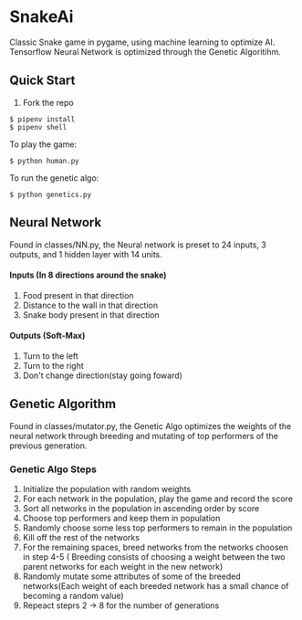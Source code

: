 # SnakeAi

Classic Snake game in pygame, using machine learning to optimize AI. Tensorflow Neural Network is optimized through the Genetic Algoritihm. 

## Quick Start
1. Fork the repo

```
$ pipenv install
$ pipenv shell
```
To play the game:

```
$ python human.py
```
To run the genetic algo:

```
$ python genetics.py
```

## Neural Network

Found in classes/NN.py, the Neural network is preset to 24 inputs, 3 outputs, and 1 hidden layer with 14 units.

#### Inputs (In 8 directions around the snake)
1. Food present in that direction
2. Distance to the wall in that direction
3. Snake body present in that direction

#### Outputs (Soft-Max)
1. Turn to the left
2. Turn to the right
3. Don't change direction(stay going foward)

## Genetic Algorithm

Found in classes/mutator.py, the Genetic Algo optimizes the weights of the neural network through breeding and mutating of top performers of the previous generation. 

### Genetic Algo Steps
1. Initialize the population with random weights
2. For each network in the population, play the game and record the score
3. Sort all networks in the population in ascending order by score
4. Choose top performers and keep them in population
5. Randomly choose some less top performers to remain in the population
6. Kill off the rest of the networks
7. For the remaining spaces, breed networks from the networks choosen in step 4-5 ( Breeding consists of choosing a weight between the two parent networks for each weight in the new network)
8. Randomly mutate some attributes of some of the breeded networks(Each weight of each breeded network has a small chance of becoming a random value)
9. Repeact steprs 2 -> 8 for the number of generations


